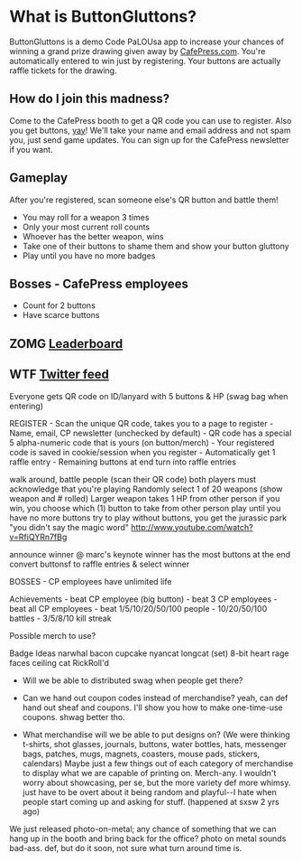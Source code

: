 # What is ButtonGluttons?
ButtonGluttons is a demo Code PaLOUsa app to increase your chances of winning a grand prize drawing given away by [CafePress.com](http://www.cafepress.com). 
You're automatically entered to win just by registering.
Your buttons are actually raffle tickets for the drawing.

## How do I join this madness?
Come to the CafePress booth to get a QR code you can use to register. Also you get buttons, [yay](http://alltheragefaces.com/img/faces/png/happy-epic-win.png)!
We'll take your name and email address and not spam you, just send game updates. You can sign up for the CafePress newsletter if you want.

## Gameplay
After you're registered, scan someone else's QR button and battle them!

- You may roll for a weapon 3 times
- Only your most current roll counts
- Whoever has the better weapon, wins
- Take one of their buttons to shame them and show your button gluttony
- Play until you have no more badges

## Bosses - CafePress employees
- Count for 2 buttons
- Have scarce buttons 

## ZOMG [Leaderboard](http://buttongluttons.heroku.com)
## WTF [Twitter feed](http://www.twitter.com/buttongluttons)
  
Everyone gets QR code on ID/lanyard with 5 buttons & HP (swag bag when entering)

REGISTER - Scan the unique QR code, takes you to a page to register
	- Name, email, CP newsletter (unchecked by default)
	- QR code has a special 5 alpha-numeric code that is yours (on button/merch)
	- Your registered code is saved in cookie/session when you register
	- Automatically get 1 raffle entry
	- Remaining buttons at end turn into raffle entries

walk around, battle people (scan their QR code)
both players must acknowledge that you're playing
Randomly select 1 of 20 weapons (show weapon and # rolled)
Larger weapon takes 1 HP from other person
if you win, you choose which (1) button to take from other person
play until you have no more buttons
try to play without buttons, you get the jurassic park "you didn't say the magic word"
	http://www.youtube.com/watch?v=RfiQYRn7fBg

announce winner @ marc's keynote
winner has the most buttons at the end
convert buttonsf to raffle entries & select winner

BOSSES - CP employees have unlimited life

Achievements
	- beat CP employee (big button)
	- beat 3 CP employees
	- beat all CP employees
	- beat 1/5/10/20/50/100 people
	- 10/20/50/100 battles
	- 3/5/8/10 kill streak

Possible merch to use?

Badge Ideas
	narwhal
	bacon
	cupcake
	nyancat
	longcat (set)
	8-bit heart
	rage faces
	ceiling cat
	RickRoll'd



- Will we be able to distributed swag when people get there?
- Can we hand out coupon codes instead of merchandise?
yeah, can def hand out sheaf and coupons. I'll show you how to make one-time-use coupons. shwag better tho. 

- What merchandise will we be able to put designs on? (We were thinking t-shirts, shot glasses, journals, buttons, water bottles, hats, messenger bags, patches, mugs, magnets, coasters, mouse pads, stickers, calendars) 
Maybe just a few things out of each category of merchandise to display what we are capable of printing on. 
	Merch-any. I wouldn't worry about showcasing, per se, but the more variety def more whimsy. just have to be overt about it being random and playful--I hate when people start coming up and asking for stuff. (happened at sxsw 2 yrs ago)


We just released photo-on-metal; any chance of something that we can hang up in the booth and bring back for the office?
	photo on metal sounds bad-ass. def, but do it soon, not sure what turn around time is. 
	